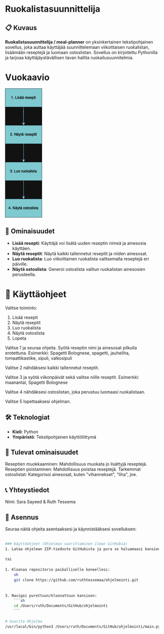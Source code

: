 # Ruokalistasuunnittelija

## 📋 Kuvaus
**Ruokalistasuunnittelija / meal-planner** on yksinkertainen tekstipohjainen sovellus, joka auttaa käyttäjää suunnittelemaan viikoittaisen ruokalistan, lisäämään reseptejä ja luomaan ostoslistan. Sovellus on kirjoitettu Pythonilla ja tarjoaa käyttäjäystävällisen tavan hallita ruokailusuunnitelmia.

# Vuokaavio 
![Vuokaavio](meal-planner.drawio.png)


## 🌟 Ominaisuudet
- **Lisää resepti**: Käyttäjä voi lisätä uuden reseptin nimeä ja ainesosia käyttäen.
- **Näytä reseptit**: Näytä kaikki tallennetut reseptit ja niiden ainesosat.
- **Luo ruokalista**: Luo viikoittainen ruokalista valitsemalla reseptejä eri päiville.
- **Näytä ostoslista**: Generoi ostoslista valitun ruokalistan ainesosien perusteella.

# 🥗 Käyttäohjeet
Valitse toiminto:
1. Lisää resepti
2. Näytä reseptit
3. Luo ruokalista
4. Näytä ostoslista
5. Lopeta

Valitse 1 ja seuraa ohjeita.
Syötä reseptin nimi ja ainesosat pilkulla erotettuna.
Esimerkki: Spagetti Bolognese, spagetti, jauheliha, tomaattikastike, sipuli, valkosipuli

Valitse 2 nähdäksesi kaikki tallennetut reseptit.

Valitse 3 ja syötä viikonpäivät sekä valitse niille reseptit.
Esimerkki: maanantai, Spagetti Bolognese

Valitse 4 nähdäksesi ostoslistan, joka perustuu luomaasi ruokalistaan.

Valitse 5 lopettaaksesi ohjelman.

## 🛠️ Teknologiat
- **Kieli**: Python
- **Ympäristö**: Tekstipohjainen käyttöliittymä

## 🔮 Tulevat ominaisuudet
Reseptien muokkaaminen: Mahdollisuus muokata jo lisättyjä reseptejä.
Reseptien poistaminen: Mahdollisuus poistaa reseptejä.
Tarkemmat ostoslistat: Kategorisoi ainesosat, kuten "vihannekset", "liha", jne.

## 📞 Yhteystiedot
Nimi: Sara Sayeed & Ruth Tessema

## 🚀 Asennus
Seuraa näitä ohjeita asentaaksesi ja käynnistääksesi sovelluksen:

```bash

### Käyttöohjeet (Ohjelman suorittaminen ilman GitHubia)
1. Lataa ohjelman ZIP-tiedosto GitHubista ja pura se haluamaasi kansioon.

tai

1. Kloonaa repositorio paikalliselle koneellesi:
    sh
    git clone https://github.com/ruthtessemaa/ohjelmointi.git


3. Navigoi purettuun/kloonattuun kansioon:
    ```sh
    cd /Users/ruth/Documents/GitHub/ohjelmointi
    ```

# Suorita Ohjelma
/usr/local/bin/python3 /Users/ruth/Documents/GitHub/ohjelmointi/main.py